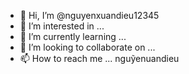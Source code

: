 - 👋 Hi, I’m @nguyenxuandieu12345
- 👀 I’m interested in ...
- 🌱 I’m currently learning ...
- 💞️ I’m looking to collaborate on ...
- 📫 How to reach me ...
nguỹenuandieu

<!---
nguyenxuandieu12345/nguyenxuandieu12345 is a ✨ special ✨ repository because its `README.md` (this file) appears on your GitHub profile.
You can click the Preview link to take a look at your changes.
--->
